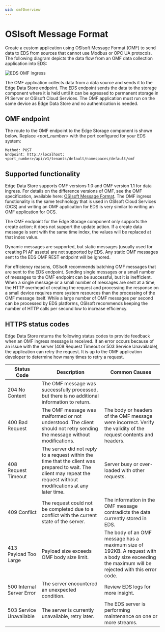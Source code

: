 ```yaml
---
uid: omfOverview
---
```


# OSIsoft Message Format

Create a custom application using OSIsoft Message Format (OMF) to send data to EDS from sources that cannot use Modbus or OPC UA protocols. The following diagram depicts the data flow from an OMF data collection application into EDS:

![EDS OMF Ingress](https://osisoft.github.io/Edge-Data-Store-Docs/V1/images/OMFIngressExample.jpg "OMF Ingress Example")

The OMF application collects data from a data source and sends it to the Edge Data Store endpoint. The EDS endpoint sends the data to the storage component where it is held until it can be egressed to permanent storage in PI Server or OSIsoft Cloud Services. The OMF application must run on the same device as Edge Data Store and no authentication is needed. 

## OMF endpoint

The route to the OMF endpoint to the Edge Storage component is shown below. Replace _<port_number>_ with the port configured for your EDS system:

```http
Method: POST
Endpoint: http://localhost:<port_number>/api/v1/tenants/default/namespaces/default/omf
```

## Supported functionality

Edge Data Store supports OMF versions 1.0 and OMF version 1.1 for data ingress. For details on the difference versions of OMF, see the OMF specification, available here: [OSIsoft Message Format](https://omf-docs.osisoft.com/index.html). The OMF ingress functionality is the same technology that is used in OSIsoft Cloud Services (OCS) and writing an OMF application for EDS is very similar to writing an OMF application for OCS. 

The OMF endpoint for the Edge Storage component only supports the create action; it does not support the update action. If a create data message is sent with the same time index, the values will be replaced at that index value.

Dynamic messages are supported, but static messages (usually used for creating PI AF assets) are not supported by EDS. Any static OMF messages sent to the EDS OMF REST endpoint will be ignored.

For efficiency reasons, OSIsoft recommends batching OMF messages that are sent to the EDS endpoint. Sending single messages or a small number of messages to the OMF endpoint can be successful, but it is inefficient. When a single message or a small number of messages are sent at a time, the HTTP overhead of creating the request and processing the response on a small device requires more system resources than the processing of the OMF message itself. While a large number of OMF messages per second can be processed by EDS platforms, OSIsoft recommends keeping the number of HTTP calls per second low to increase efficiency.

## HTTPS status codes

Edge Data Store returns the following status codes to provide feedback when an OMF ingress message is received. If an error occurs because of an issue with the server (408 Request Timeout or 503 Service Unavailable), the application can retry the request. It is up to the OMF application developer to determine how many times to retry a request.

| Status Code        | Description               | Common Causes               |
|--------------------|---------------------------|-----------------------------|
| 204 No Content     | The OMF message was successfully processed, but there is no additional information to return. | |
| 400 Bad Request    | The OMF message was malformed or not understood. The client should not retry sending the message without modifications.| The body or headers of the OMF message were incorrect. Verify the validity of the request contents and headers.
| 408 Request Timeout| The server did not reply to a request within the time that the client was prepared to wait. The client may repeat the request without modifications at any later time.| Server busy or over-loaded with other requests.|
| 409 Conflict       | The request could not be completed due to a conflict with the current state of the server.| The information in the OMF message contradicts the data currently stored in EDS.|
| 413 Payload Too Large| Payload size exceeds OMF body size limit.| The body of an OMF message has a maximum size of 192KB. A request with a body size exceeding the maximum will be rejected with this error code.|
| 500 Internal Server Error| The server encountered an unexpected condition.| Review EDS logs for more insight.|
| 503 Service Unavailable| The server is currently unavailable, retry later.| The EDS server is performing maintenance on one or more streams.|
